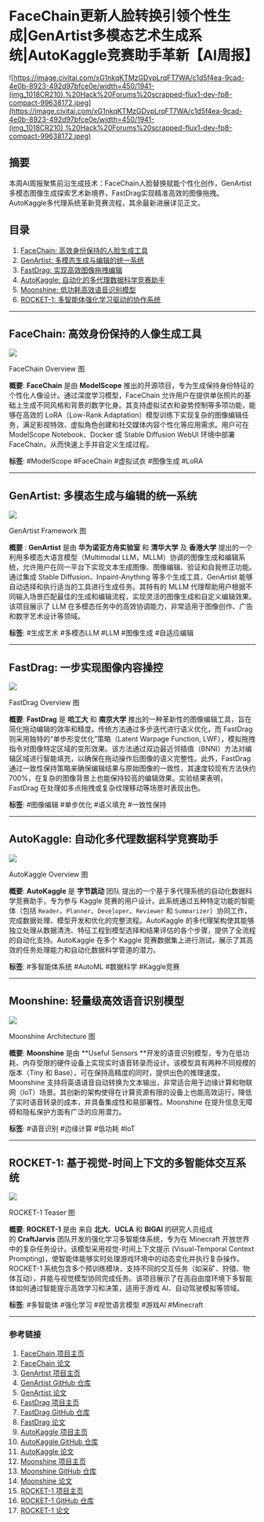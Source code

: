# **FaceChain更新人脸转换引领个性生成|GenArtist多模态艺术生成系统|AutoKaggle竞赛助手革新【AI周报】**

![https://image.civitai.com/xG1nkqKTMzGDvpLrqFT7WA/c1d5f4ea-9cad-4e0b-8923-492d97bfce0e/width=450/1941-(img_1018CR210),%20Hack%20Forums%20scrapped-flux1-dev-fp8-compact-99638172.jpeg](https://image.civitai.com/xG1nkqKTMzGDvpLrqFT7WA/c1d5f4ea-9cad-4e0b-8923-492d97bfce0e/width=450/1941-(img_1018CR210),%20Hack%20Forums%20scrapped-flux1-dev-fp8-compact-99638172.jpeg)

## **摘要**

本周AI周报聚焦前沿生成技术：FaceChain人脸替换赋能个性化创作，GenArtist多模态图像生成探索艺术新境界，FastDrag实现精准高效的图像拖拽。AutoKaggle多代理系统革新竞赛流程，其余最新进展详见正文。

## **目录**

1. [FaceChain: 高效身份保持的人脸生成工具](https://www.notion.so/010-1335f3c4a13980279962dd6d71d903b2?pvs=21)
2. [GenArtist: 多模态生成与编辑的统一系统](https://www.notion.so/010-1335f3c4a13980279962dd6d71d903b2?pvs=21)
3. [FastDrag: 实现高效图像拖拽编辑](https://www.notion.so/010-1335f3c4a13980279962dd6d71d903b2?pvs=21)
4. [AutoKaggle: 自动化的多代理数据科学竞赛助手](https://www.notion.so/010-1335f3c4a13980279962dd6d71d903b2?pvs=21)
5. [Moonshine: 低功耗高效语音识别模型](https://www.notion.so/010-1335f3c4a13980279962dd6d71d903b2?pvs=21)
6. [ROCKET-1: 多智能体强化学习驱动的协作系统](https://www.notion.so/010-1335f3c4a13980279962dd6d71d903b2?pvs=21)

---

## **FaceChain: 高效身份保持的人像生成工具**

![](https://arxiv.org/html/2410.12312v2/x1.png)

FaceChain Overview 图

**概要**: **FaceChain** 是由 **ModelScope** 推出的开源项目，专为生成保持身份特征的个性化人像设计。通过深度学习模型，FaceChain 允许用户在提供单张照片的基础上生成不同风格和背景的数字化身。其支持虚拟试衣和姿势控制等多项功能，能够在高效的 LoRA（Low-Rank Adaptation）模型训练下实现复杂的图像编辑任务，满足影视特效、虚拟角色创建和社交媒体内容个性化等应用需求。用户可在 ModelScope Notebook、Docker 或 Stable Diffusion WebUI 环境中部署 FaceChain，从而快速上手并自定义生成过程。

**标签**: #ModelScope #FaceChain #虚拟试衣 #图像生成 #LoRA

---

## **GenArtist: 多模态生成与编辑的统一系统**

![](https://zhenyuw16.github.io/GenArtist_page/files/frame.png)

GenArtist Framework 图

**概要** : **GenArtist** 是由 **华为诺亚方舟实验室** 和 **清华大学** 及 **香港大学** 提出的一个利用多模态大语言模型（Multimodal LLM，MLLM）协调的图像生成和编辑系统，允许用户在同一平台下实现文本生成图像、图像编辑、验证和自我修正功能。通过集成 Stable Diffusion、Inpaint-Anything 等多个生成工具，GenArtist 能够自动选择和执行适当的工具进行生成任务。其特有的 MLLM 代理帮助用户根据不同输入场景匹配最佳的生成和编辑流程，实现灵活的图像生成和自定义编辑效果。该项目展示了 LLM 在多模态任务中的高效协调能力，非常适用于图像创作、广告和数字艺术设计等领域。

**标签**: #生成艺术 #多模态LLM #LLM #图像生成 #自适应编辑

---

## **FastDrag: 一步实现图像内容操控**

![](https://fastdrag-site.github.io/image/big_all.png)

FastDrag Overview 图

**概要**: **FastDrag** 是 **哈工大** 和 **南京大学** 推出的一种革新性的图像编辑工具，旨在简化拖动编辑的效率和精度。传统方法通过多步迭代进行语义优化，而 FastDrag 则采用独特的“单步形变优化”策略（Latent Warpage Function, LWF），模拟拖拽指令对图像特定区域的变形效果。该方法通过双边最近邻插值（BNNI）方法对编辑区域进行智能填充，以确保在拖动操作后图像的语义完整性。此外，FastDrag 通过一致性保持策略来确保编辑结果与原始图像的一致性，其速度较现有方法快约 700%，在复杂的图像背景上也能保持较高的编辑效果。实验结果表明，FastDrag 在处理如多点拖拽或复杂纹理移动等场景时表现出色。

**标签**: #图像编辑 #单步优化 #语义填充 #一致性保持

---

## **AutoKaggle: 自动化多代理数据科学竞赛助手**

![](https://m-a-p.ai/AutoKaggle.github.io/static/images/kaggle_main.png)

AutoKaggle Overview 图

**概要**: **AutoKaggle** 是 **字节跳动** 团队 提出的一个基于多代理系统的自动化数据科学竞赛助手，专为参与 Kaggle 竞赛的用户设计。此系统通过五种特定功能的智能体（包括 `Reader`、`Planner`、`Developer`、`Reviewer` 和 `Summarizer`）协同工作，完成数据处理、模型开发和优化的完整流程。AutoKaggle 的多代理架构使其能够独立处理从数据清洗、特征工程到模型选择和结果评估的各个步骤，提供了全流程的自动化支持。AutoKaggle 在多个 Kaggle 竞赛数据集上进行测试，展示了其高效的任务处理能力和自动化数据科学管道的潜力。

**标签**: #多智能体系统 #AutoML #数据科学 #Kaggle竞赛

---

## **Moonshine: 轻量级高效语音识别模型**

![](https://arxiv.org/html/2410.15608v2/x3.png)

Moonshine Architecture 图

**概要**: **Moonshine** 是由 **Useful Sensors **开发的语音识别模型，专为在低功耗、内存受限的硬件设备上实现实时语音转录而设计。该模型具有两种不同规模的版本（Tiny 和 Base），可在保持高精度的同时，提供出色的推理速度。Moonshine 支持将英语语音自动转换为文本输出，非常适合用于边缘计算和物联网（IoT）场景。其创新的架构使得在计算资源有限的设备上也能高效运行，降低了实时语音转录的成本，并具备集成性和易部署性。Moonshine 在提升信息无障碍和隐私保护方面有广泛的应用潜力。

**标签**: #语音识别 #边缘计算 #低功耗 #IoT

---

## **ROCKET-1: 基于视觉-时间上下文的多智能体交互系统**

![](https://raw.githubusercontent.com/CraftJarvis/ROCKET-1/refs/heads/main/rocket/assets/teaser.png)

ROCKET-1 Teaser 图

**概要**: **ROCKET-1** 是由 来自 **北大**、**UCLA** 和 **BIGAI** 的研究人员组成的 **CraftJarvis** 团队开发的强化学习多智能体系统，专为在 Minecraft 开放世界中的复杂任务设计。该模型采用视觉-时间上下文提示 (Visual-Temporal Context Prompting)，使智能体能够实时处理游戏环境中的动态变化并执行复杂操作。ROCKET-1 系统包含多个预训练模块，支持不同的交互任务（如采矿、狩猎、物体互动），并能与视觉模型协同完成任务。该项目展示了在高自由度环境下多智能体如何通过智能提示高效学习和决策，适用于游戏 AI、自动驾驶模拟等领域。

**标签**: #多智能体 #强化学习 #视觉语言模型 #游戏AI #Minecraft

---

### **参考链接**

1. [FaceChain 项目主页](https://github.com/modelscope/facechain)
2. [FaceChain 论文](https://arxiv.org/pdf/2410.12312)
3. [GenArtist 项目主页](https://zhenyuw16.github.io/GenArtist_page/)
4. [GenArtist GitHub 仓库](https://github.com/zhenyuw16/GenArtist)
5. [GenArtist 论文](https://arxiv.org/pdf/2407.05600)
6. [FastDrag 项目主页](https://fastdrag-site.github.io/)
7. [FastDrag GitHub 仓库](https://github.com/XuanjiaZ/FastDrag)
8. [FastDrag 论文](https://arxiv.org/pdf/2405.15769v3)
9. [AutoKaggle 项目主页](https://m-a-p.ai/AutoKaggle.github.io/)
10. [AutoKaggle GitHub 仓库](https://github.com/multimodal-art-projection/AutoKaggle)
11. [AutoKaggle 论文](https://arxiv.org/pdf/2410.20424)
12. [Moonshine 项目主页](https://usefulsensors.com/)
13. [Moonshine GitHub 仓库](https://github.com/usefulsensors/moonshine)
14. [Moonshine 论文](https://arxiv.org/pdf/2410.15608v2)
15. [ROCKET-1 项目主页](https://craftjarvis.github.io/ROCKET-1/)
16. [ROCKET-1 GitHub 仓库](https://github.com/CraftJarvis/ROCKET-1)
17. [ROCKET-1 论文](https://craftjarvis.github.io/ROCKET-1/static/pdfs/ROCKET-1-arxiv.pdf)
